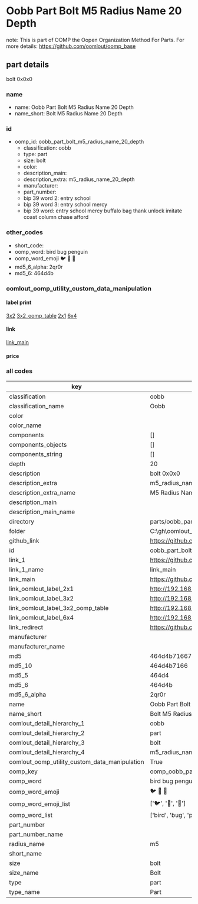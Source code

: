 # Oobb Part Bolt M5 Radius Name 20 Depth  

note: This is part of OOMP the Oopen Organization Method For Parts. For more details: https://github.com/oomlout/oomp_base

##  part details
  



bolt 0x0x0



### name
* name: Oobb Part Bolt M5 Radius Name 20 Depth
* name_short: Bolt M5 Radius Name 20 Depth
### id
* oomp_id: oobb_part_bolt_m5_radius_name_20_depth
  * classification: oobb
  * type: part
  * size: bolt
  * color: 
  * description_main: 
  * description_extra: m5_radius_name_20_depth
  * manufacturer: 
  * part_number: 
  * bip 39 word 2: entry school
  * bip 39 word 3: entry school mercy
  * bip 39 word: entry school mercy buffalo bag thank unlock imitate coast column chase afford

### other_codes
* short_code: 
* oomp_word: bird bug penguin
* oomp_word_emoji :bird: :bug: :penguin:
* md5_6_alpha: 2qr0r
* md5_6: 464d4b






### oomlout_oomp_utility_custom_data_manipulation
#### label print
[3x2](http://192.168.1.245:1112/?label=oomp%202qr0r)
[3x2_oomp_table](http://192.168.1.108:1112/?label=oomp%202qr0r)
[2x1](http://192.168.1.242:1112/?label=oomp%202qr0r)
[6x4](http://192.168.1.55:1112/?label=oomp%202qr0r)    

#### link

[link_main](https://github.com/oomlout/oomlout_oobb_version_4_generated_parts/tree/main/navigation_oomp/oobb/part/bolt//m5_radius_name_20_depth/part)                              

#### price







### all codes 
| key | value |  
| --- | --- |  
| classification | oobb |  
| classification_name | Oobb |  
| color |  |  
| color_name |  |  
| components | [] |  
| components_objects | [] |  
| components_string | [] |  
| depth | 20 |  
| description | bolt 0x0x0 |  
| description_extra | m5_radius_name_20_depth |  
| description_extra_name | M5 Radius Name 20 Depth |  
| description_main |  |  
| description_main_name |  |  
| directory | parts/oobb_part_bolt_m5_radius_name_20_depth |  
| folder | C:\gh\oomlout_oobb_version_4_generated_parts\parts\oobb_part_bolt_m5_radius_name_20_depth |  
| github_link | https://github.com/oomlout/oomlout_oomp_part_src/tree/main/parts/oobb_part_bolt_m5_radius_name_20_depth |  
| id | oobb_part_bolt_m5_radius_name_20_depth |  
| link_1 | https://github.com/oomlout/oomlout_oobb_version_4_generated_parts/tree/main/navigation_oomp/oobb/part/bolt//m5_radius_name_20_depth/part |  
| link_1_name | link_main |  
| link_main | https://github.com/oomlout/oomlout_oobb_version_4_generated_parts/tree/main/navigation_oomp/oobb/part/bolt//m5_radius_name_20_depth/part |  
| link_oomlout_label_2x1 | http://192.168.1.242:1112/?label=oomp%202qr0r |  
| link_oomlout_label_3x2 | http://192.168.1.245:1112/?label=oomp%202qr0r |  
| link_oomlout_label_3x2_oomp_table | http://192.168.1.108:1112/?label=oomp%202qr0r |  
| link_oomlout_label_6x4 | http://192.168.1.55:1112/?label=oomp%202qr0r |  
| link_redirect | https://github.com/oomlout/oomlout_oobb_version_4_generated_parts/tree/main/parts/hardware_bolt_m5_20 |  
| manufacturer |  |  
| manufacturer_name |  |  
| md5 | 464d4b7166717dc37f08c1db16b0325d |  
| md5_10 | 464d4b7166 |  
| md5_5 | 464d4 |  
| md5_6 | 464d4b |  
| md5_6_alpha | 2qr0r |  
| name | Oobb Part Bolt M5 Radius Name 20 Depth |  
| name_short | Bolt M5 Radius Name 20 Depth |  
| oomlout_detail_hierarchy_1 | oobb |  
| oomlout_detail_hierarchy_2 | part |  
| oomlout_detail_hierarchy_3 | bolt |  
| oomlout_detail_hierarchy_4 | m5_radius_name_20_depth |  
| oomlout_oomp_utility_custom_data_manipulation | True |  
| oomp_key | oomp_oobb_part_bolt_m5_radius_name_20_depth |  
| oomp_word | bird bug penguin |  
| oomp_word_emoji | :bird: :bug: :penguin: |  
| oomp_word_emoji_list | [':bird:', ':bug:', ':penguin:'] |  
| oomp_word_list | ['bird', 'bug', 'penguin'] |  
| part_number |  |  
| part_number_name |  |  
| radius_name | m5 |  
| short_name |  |  
| size | bolt |  
| size_name | Bolt |  
| type | part |  
| type_name | Part |  
